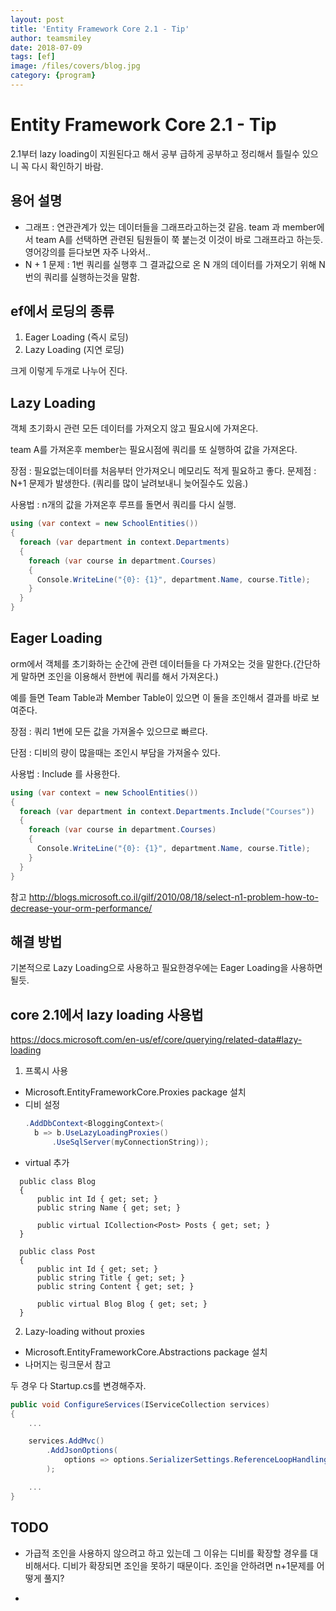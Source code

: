 ```yaml
---
layout: post
title: 'Entity Framework Core 2.1 - Tip' 
author: teamsmiley 
date: 2018-07-09
tags: [ef]
image: /files/covers/blog.jpg
category: {program}
---
```


# Entity Framework Core 2.1  - Tip

2.1부터 lazy loading이 지원된다고 해서 공부  급하게 공부하고 정리해서 틀릴수 있으니 꼭 다시 확인하기 바람. 

##  용어 설명 
* 그래프 : 연관관계가 있는 데이터들을 그래프라고하는것 같음.  team 과 member에서 team A를 선택하면 관련된 팀원들이 쭉 붙는것 이것이 바로 그래프라고 하는듯. 영어강의를 듣다보면 자주 나와서..
* N + 1 문제 : 1번 쿼리를 실행후 그 결과값으로 온 N 개의 데이터를 가져오기 위해 N번의 쿼리를 실행하는것을 말함. 

## ef에서 로딩의 종류 

1. Eager Loading (즉시 로딩) 
1. Lazy Loading (지연 로딩) 

크게 이렇게 두개로 나누어 진다. 

## Lazy Loading 

객체 초기화시 관련 모든 데이터를 가져오지 않고 필요시에 가져온다.

team A를 가져온후 member는 필요시점에 쿼리를 또 실행하여 값을 가져온다.

장점 : 필요없는데이터를 처음부터 안가져오니 메모리도 적게 필요하고 좋다.
문제점  : N+1 문제가 발생한다. (쿼리를 많이 날려보내니 늦어질수도 있음.)

사용법 : n개의 값을 가져온후 루프를 돌면서 쿼리를 다시 실행.


  
```cs
using (var context = new SchoolEntities())
{
  foreach (var department in context.Departments)
  {
    foreach (var course in department.Courses)
    {
      Console.WriteLine("{0}: {1}", department.Name, course.Title);
    }
  }
}
```

## Eager Loading

orm에서 객체를 초기화하는 순간에 관련 데이터들을 다 가져오는 것을 말한다.(간단하게 말하면 조인을 이용해서 한번에 쿼리를 해서 가져온다.) 

예를 들면 Team Table과 Member Table이 있으면 이 둘을 조인해서 결과를 바로 보여준다. 

장점 : 쿼리 1번에 모든 값을 가져올수 있으므로 빠르다.  

단점 : 디비의 량이 많을때는 조인시 부담을 가져올수 있다. 

사용법 : Include 를 사용한다.

```cs
using (var context = new SchoolEntities())
{
  foreach (var department in context.Departments.Include("Courses"))
  {
    foreach (var course in department.Courses)
    {
      Console.WriteLine("{0}: {1}", department.Name, course.Title);
    }
  }
}
```

참고 <http://blogs.microsoft.co.il/gilf/2010/08/18/select-n1-problem-how-to-decrease-your-orm-performance/>


## 해결 방법 

기본적으로 Lazy Loading으로 사용하고 필요한경우에는 Eager Loading을 사용하면될듯.

## core 2.1에서 lazy loading 사용법 

<https://docs.microsoft.com/en-us/ef/core/querying/related-data#lazy-loading>

1. 프록시 사용

* Microsoft.EntityFrameworkCore.Proxies package 설치 
* 디비 설정 
  ```cs
  .AddDbContext<BloggingContext>(
    b => b.UseLazyLoadingProxies()
        .UseSqlServer(myConnectionString));

  ```
* virtual 추가
```
  public class Blog
  {
      public int Id { get; set; }
      public string Name { get; set; }

      public virtual ICollection<Post> Posts { get; set; }
  }

  public class Post
  {
      public int Id { get; set; }
      public string Title { get; set; }
      public string Content { get; set; }

      public virtual Blog Blog { get; set; }
  }
```

2. Lazy-loading without proxies
* Microsoft.EntityFrameworkCore.Abstractions package 설치 
* 나머지는 링크문서 참고 

두 경우 다 Startup.cs를 변경해주자. 
```cs
public void ConfigureServices(IServiceCollection services)
{
    ...

    services.AddMvc()
        .AddJsonOptions(
            options => options.SerializerSettings.ReferenceLoopHandling = Newtonsoft.Json.ReferenceLoopHandling.Ignore
        );

    ...
}
```

## TODO

* 가급적 조인을 사용하지 않으려고 하고 있는데 그 이유는 디비를 확장할 경우를 대비해서다. 디비가 확장되면 조인을 못하기 때문이다. 조인을 안하려면 n+1문제를 어떻게 풀지?

* 





